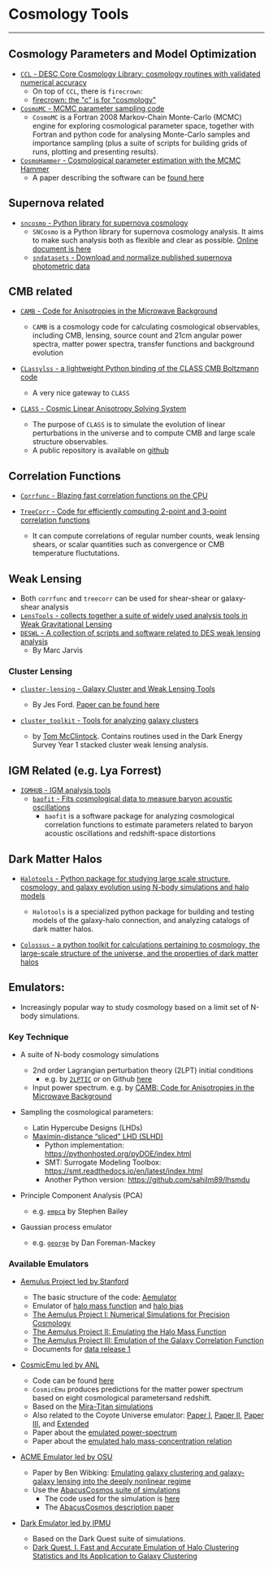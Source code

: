 # Cosmology Tools

----

## Cosmology Parameters and Model Optimization

* [`CCL` - DESC Core Cosmology Library: cosmology routines with validated numerical accuracy](https://github.com/LSSTDESC/CCL)
	- On top of `CCL`, there is `firecrown`:
	- [firecrown: the "c" is for "cosmology"](https://github.com/LSSTDESC/firecrown)
* [`CosmoMC` - MCMC parameter sampling code](https://github.com/cmbant/CosmoMC)
	- `CosmoMC` is a Fortran 2008 Markov-Chain Monte-Carlo (MCMC) engine for exploring cosmological parameter space, together with Fortran and python code for analysing Monte-Carlo samples and importance sampling (plus a suite of scripts for building grids of runs, plotting and presenting results).
* [`CosmoHammer` - Cosmological parameter estimation with the MCMC Hammer](https://github.com/cosmo-ethz/CosmoHammer)
	- A paper describing the software can be [found here](https://arxiv.org/abs/1212.1721)

## Supernova related

* [`sncosmo` - Python library for supernova cosmology](https://github.com/sncosmo/sncosmo)
	- `SNCosmo` is a Python library for supernova cosmology analysis. It aims to make such analysis both as flexible and clear as possible. [Online document is here](https://sncosmo.readthedocs.io/en/v2.0.x/)
	- [`sndatasets` - Download and normalize published supernova photometric data](https://github.com/sncosmo/sndatasets)

## CMB related

* [`CAMB` - Code for Anisotropies in the Microwave Background](https://github.com/cmbant/CAMB)
	- `CAMB` is a cosmology code for calculating cosmological observables, including CMB, lensing, source count and 21cm angular power spectra, matter power spectra, transfer functions and background evolution

* [`CLassylss` - a lightweight Python binding of the CLASS CMB Boltzmann code](https://github.com/nickhand/classylss)
	- A very nice gateway to `CLASS`

* [`CLASS` - Cosmic Linear Anisotropy Solving System](http://class-code.net/)
	- The purpose of `CLASS` is to simulate the evolution of linear perturbations in the universe and to compute CMB and large scale structure observables.
	- A public repository is available on [github](https://github.com/lesgourg/class_public)

## Correlation Functions

* [`Corrfunc` - Blazing fast correlation functions on the CPU](https://github.com/manodeep/Corrfunc)

* [`TreeCorr` - Code for efficiently computing 2-point and 3-point correlation functions](https://github.com/rmjarvis/TreeCorr)
	- It can compute correlations of regular number counts, weak lensing shears, or scalar quantities such as convergence or CMB temperature fluctutations.

## Weak Lensing

* Both `corrfunc` and `treecorr` can be used for shear-shear or galaxy-shear analysis
* [`LensTools` - collects together a suite of widely used analysis tools in Weak Gravitational Lensing](https://github.com/apetri/LensTools)
* [`DESWL` - A collection of scripts and software related to DES weak lensing analysis](https://github.com/rmjarvis/DESWL)
	- By Marc Jarvis

### Cluster Lensing

* [`cluster-lensing` - Galaxy Cluster and Weak Lensing Tools](https://github.com/jesford/cluster-lensing)
	- By Jes Ford.  [Paper can be found here](https://iopscience.iop.org/article/10.3847/1538-3881/152/6/228/meta)

* [`cluster_toolkit` - Tools for analyzing galaxy clusters](https://github.com/tmcclintock/cluster_toolkit)
	- by [Tom McClintock](https://tmcclintock.github.io/). Contains routines used in the Dark Energy Survey Year 1 stacked cluster weak lensing analysis.


## IGM Related (e.g. Lya Forrest)

* [`IGMHUB` - IGM analysis tools](https://igmhub.github.io/)
	* [`baofit` - Fits cosmological data to measure baryon acoustic oscillations](https://github.com/igmhub/baofit)
		- `baofit` is a software package for analyzing cosmological correlation functions to estimate parameters related to baryon acoustic oscillations and redshift-space distortions

## Dark Matter Halos

* [`Halotools` - Python package for studying large scale structure, cosmology, and galaxy evolution using N-body simulations and halo models](https://github.com/astropy/halotools)
	- `Halotools` is a specialized python package for building and testing models of the galaxy-halo connection, and analyzing catalogs of dark matter halos.

* [`Colossus` - a python toolkit for calculations pertaining to cosmology, the large-scale structure of the universe, and the properties of dark matter halos](http://www.benediktdiemer.com/code/colossus/)

## Emulators:

* Increasingly popular way to study cosmology based on a limit set of N-body simulations.

### Key Technique

* A suite of N-body cosmology simulations
	- 2nd order Lagrangian perturbation theory (2LPT) initial conditions
		* e.g. by [`2LPTIC`](http://cosmo.nyu.edu/roman/2LPT/) or on Github [here](https://github.com/manodeep/2LPTic)
	- Input power spectrum. e.g. by [CAMB: Code for Anisotropies in the Microwave Background](https://camb.info)

* Sampling the cosmological parameters:
	- Latin Hypercube Designs (LHDs)
	- [Maximin-distance “sliced” LHD (SLHD)](https://www.asc.ohio-state.edu/statistics/comp_exp/jour.club/optimal_sliced_lhd_ba2015.pdf)
    	- Python implementation: https://pythonhosted.org/pyDOE/index.html
    	- SMT: Surrogate Modeling Toolbox: https://smt.readthedocs.io/en/latest/index.html
    	- Another Python version: https://github.com/sahilm89/lhsmdu

* Principle Component Analysis (PCA)
	- e.g. [`empca`](https://github.com/sbailey/empca) by Stephen Bailey

* Gaussian process emulator
	- e.g. [`george`](http://dfm.io/george/current/) by Dan Foreman-Mackey

### Available Emulators

- [Aemulus Project led by Stanford](https://aemulusproject.github.io)
	* The basic structure of the code: [Aemulator](https://github.com/AemulusProject/Aemulator)
	* Emulator of [halo mass function](https://github.com/AemulusProject/hmf_emulator) and [halo bias](https://github.com/AemulusProject/bias_emulator)
	* [The Aemulus Project I: Numerical Simulations for Precision Cosmology](https://arxiv.org/abs/1804.05865)
	* [The Aemulus Project II: Emulating the Halo Mass Function](https://arxiv.org/abs/1804.05866)
	* [The Aemulus Project III: Emulation of the Galaxy Correlation Function](https://arxiv.org/abs/1804.05867)
	* Documents for [data release 1](https://aemulus-data.readthedocs.io/en/latest/)

- [CosmicEmu led by ANL](http://www.hep.anl.gov/cosmology/CosmicEmu/emu.html)
	* Code can be found [here](https://github.com/lanl/CosmicEmu)
	* `CosmicEmu` produces predictions for the matter power spectrum based on eight cosmological parametersand redshift.
	* Based on the [Mira-Titan simulations](https://arxiv.org/abs/1508.02654)
	* Also related to the Coyote Universe emulator: [Paper I](https://arxiv.org/abs/0812.1052), [Paper II](https://arxiv.org/abs/0902.0429), [Paper III](https://arxiv.org/abs/0912.4490), and [Extended](https://arxiv.org/abs/1304.7849)
	* Paper about the [emulated power-spectrum](https://arxiv.org/abs/1311.6444)
	* Paper about the [emulated halo mass-concentration relation](https://arxiv.org/abs/1210.1576)

- [ACME Emulator led by OSU]()
	* Paper by Ben Wibking: [Emulating galaxy clustering and galaxy-galaxy lensing into the deeply nonlinear regime](http://adsabs.harvard.edu/doi/10.1093/mnras/sty2258)
	* Use the [AbacusCosmos suite of simulations](https://lgarrison.github.io/AbacusCosmos/)
		- The code used for the simulation is [here](https://github.com/lgarrison/AbacusCosmos)
		- The [AbacusCosmos description paper](https://arxiv.org/abs/1712.05768)

- [Dark Emulator led by IPMU]()
	* Based on the Dark Quest suite of simulations.
	* [Dark Quest. I. Fast and Accurate Emulation of Halo Clustering Statistics and Its Application to Galaxy Clustering](http://adsabs.harvard.edu/abs/2018arXiv181109504N)

